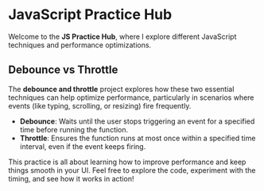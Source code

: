 # JavaScript Practice Hub

Welcome to the **JS Practice Hub**, where I explore different JavaScript techniques and performance optimizations.

## Debounce vs Throttle

The **debounce and throttle** project explores how these two essential techniques can help optimize performance, particularly in scenarios where events (like typing, scrolling, or resizing) fire frequently.

- **Debounce**: Waits until the user stops triggering an event for a specified time before running the function.
- **Throttle**: Ensures the function runs at most once within a specified time interval, even if the event keeps firing.

This practice is all about learning how to improve performance and keep things smooth in your UI. Feel free to explore the code, experiment with the timing, and see how it works in action!
